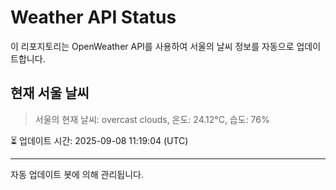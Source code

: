 
# Weather API Status

이 리포지토리는 OpenWeather API를 사용하여 서울의 날씨 정보를 자동으로 업데이트합니다.

## 현재 서울 날씨
> 서울의 현재 날씨: overcast clouds, 온도: 24.12°C, 습도: 76%

⏳ 업데이트 시간: 2025-09-08 11:19:04 (UTC)

---
자동 업데이트 봇에 의해 관리됩니다.
